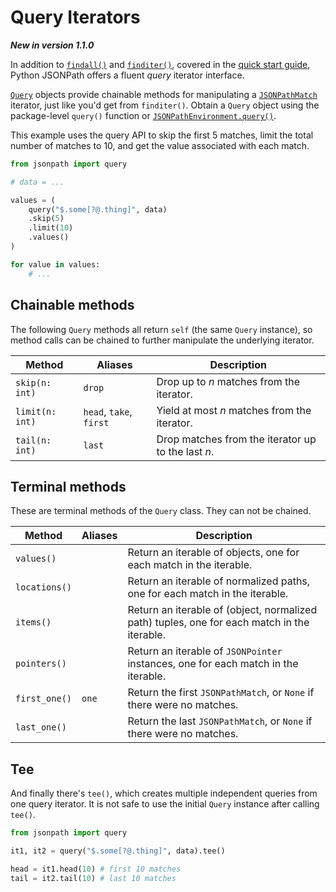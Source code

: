 # Query Iterators

**_New in version 1.1.0_**

In addition to [`findall()`](api.md#jsonpath.JSONPathEnvironment.findall) and [`finditer()`](api.md#jsonpath.JSONPathEnvironment.finditer), covered in the [quick start guide](./quickstart.md), Python JSONPath offers a fluent _query_ iterator interface.

[`Query`](api.md#jsonpath.Query) objects provide chainable methods for manipulating a [`JSONPathMatch`](api.md#jsonpath.JSONPathMatch) iterator, just like you'd get from `finditer()`. Obtain a `Query` object using the package-level `query()` function or [`JSONPathEnvironment.query()`](api.md#jsonpath.JSONPathEnvironment.query).

This example uses the query API to skip the first 5 matches, limit the total number of matches to 10, and get the value associated with each match.

```python
from jsonpath import query

# data = ...

values = (
    query("$.some[?@.thing]", data)
    .skip(5)
    .limit(10)
    .values()
)

for value in values:
    # ...
```

## Chainable methods

The following `Query` methods all return `self` (the same `Query` instance), so method calls can be chained to further manipulate the underlying iterator.

| Method          | Aliases                 | Description                                        |
| --------------- | ----------------------- | -------------------------------------------------- |
| `skip(n: int)`  | `drop`                  | Drop up to _n_ matches from the iterator.          |
| `limit(n: int)` | `head`, `take`, `first` | Yield at most _n_ matches from the iterator.       |
| `tail(n: int)`  | `last`                  | Drop matches from the iterator up to the last _n_. |

## Terminal methods

These are terminal methods of the `Query` class. They can not be chained.

| Method        | Aliases | Description                                                                                 |
| ------------- | ------- | ------------------------------------------------------------------------------------------- |
| `values()`    |         | Return an iterable of objects, one for each match in the iterable.                          |
| `locations()` |         | Return an iterable of normalized paths, one for each match in the iterable.                 |
| `items()`     |         | Return an iterable of (object, normalized path) tuples, one for each match in the iterable. |
| `pointers()`  |         | Return an iterable of `JSONPointer` instances, one for each match in the iterable.          |
| `first_one()` | `one`   | Return the first `JSONPathMatch`, or `None` if there were no matches.                       |
| `last_one()`  |         | Return the last `JSONPathMatch`, or `None` if there were no matches.                        |

## Tee

And finally there's `tee()`, which creates multiple independent queries from one query iterator. It is not safe to use the initial `Query` instance after calling `tee()`.

```python
from jsonpath import query

it1, it2 = query("$.some[?@.thing]", data).tee()

head = it1.head(10) # first 10 matches
tail = it2.tail(10) # last 10 matches
```
